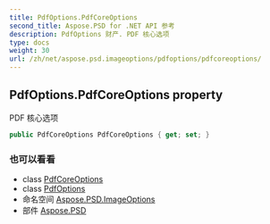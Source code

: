 ```yaml
---
title: PdfOptions.PdfCoreOptions
second_title: Aspose.PSD for .NET API 参考
description: PdfOptions 财产. PDF 核心选项
type: docs
weight: 30
url: /zh/net/aspose.psd.imageoptions/pdfoptions/pdfcoreoptions/
---
```

## PdfOptions.PdfCoreOptions property

PDF 核心选项

```csharp
public PdfCoreOptions PdfCoreOptions { get; set; }
```

### 也可以看看

* class [PdfCoreOptions](../../../aspose.psd.fileformats.pdf/pdfcoreoptions/)
* class [PdfOptions](../)
* 命名空间 [Aspose.PSD.ImageOptions](../../pdfoptions/)
* 部件 [Aspose.PSD](../../../)


